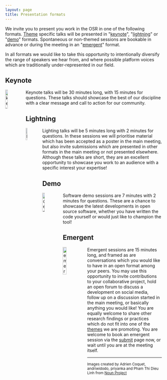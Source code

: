 ```yaml
---
layout: page
title: Presentation formats
---
```


We invite you to present you work in the OSR in one of the following formats. [Theme](theme.md) specific talks will be presented in "[keynote](#keynote)", "[lightning](#lightning)" or "[demo](#demo)" formats. Spontaneous or non-themed sessions are bookable in advance or during the meeting in an "[emergent](#emergent)" format.

In all formats we would like to take this opportunity to intentionally diversify the range of speakers we hear from, and where possible platform voices which are traditionally under-represented in our field.

## Keynote

<img align="left" src="../img/nounproj-key.png" alt="keynote" width="12.5%">

Keynote talks will be 30 minutes long, with 15 minutes for questions. These talks should showcase the best of our discipline with a clear message and call to action for our community.


## Lightning

<img align="left" src="../img/nounproj-lightning.png" alt="lightning" width="10%">

Lighting talks will be 5 minutes long with 2 minutes for questions. In these sessions we will prioritise material which has been accepted as a poster in the main meeting, but also invite submissions which are presented in other formats in the main meeting or not presented elsewhere. Although these talks are short, they are an excellent opportunity to showcase you work to an audience with a specific interest your expertise!

## Demo

<img align="left" src="../img/nounproj-demo.png" alt="demo" width="12.5%">

Software demo sessions are 7 minutes with 2 minutes for questions. These are a chance to showcase the latest developments in open source software, whether you have written the code yourself or would just like to champion the tool!

## Emergent

<img align="left" src="../img/nounproj-emergent.png" alt="emergent" width="15%">

Emergent sessions are 15 minutes long, and framed as are conversations which you would like to have in an open format among your peers. You may use this opportunity to invite contributions to your collaborative project, hold an open forum to discuss a development on social media, follow up on a discussion started in the main meeting, or basically anything you would like! You are equally welcome to share other research findings or practices which do not fit into one of the [themes](themes.md) we are promoting. You are welcome to book an emergent session via the [submit](submit.md) page now, or wait until you are at the meeting itself.  



---

<div align="left"><body><p><small>
Images created by Adrien Coquet, andriwidodo, priyanka and Pham Thi Dieu Linh from <a href="https://thenounproject.com/">Noun Project</a>
</small></p></body></div>
